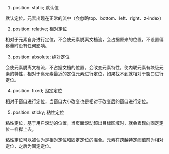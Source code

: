 1. position: static; 默认值

默认定位。元素出现在正常的流中（会忽略top、bottom、left、right、z-index）

2. position: relative; 相对定位

相对于元素自身进行定位，不会使元素脱离文档流，会占据原来的位置，不设置偏移量时没有任何影响。

3. position: absolute; 绝对定位

会使元素脱离文档流，不占据文档的位置，会改变元素特性，使内联元素有块级元素的特性，相对于离元素最近的定位元素进行定位，如果找不到就相对于窗口进行定位。

4. position: fixed; 固定定位

相对于窗口进行定位，当窗口大小改变也是相对于改变后的窗口进行定位。

5. position: sticky; 粘性定位

粘性定位，基于用户滚动的位置，当页面滚动超出目标区域时，就会表现向固定定位一样撵上去。

粘性定位可以被认为是相对定位和固定定位的混合。元素在跨越特定阈值前为相对定位，之后为固定定位。
